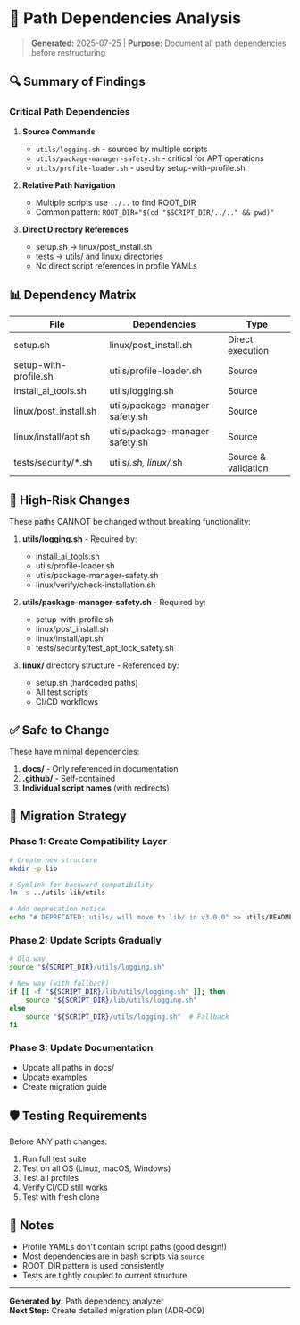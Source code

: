 # 📍 Path Dependencies Analysis

> **Generated:** 2025-07-25 | **Purpose:** Document all path dependencies before restructuring

## 🔍 Summary of Findings

### Critical Path Dependencies

1. **Source Commands**
   - `utils/logging.sh` - sourced by multiple scripts
   - `utils/package-manager-safety.sh` - critical for APT operations
   - `utils/profile-loader.sh` - used by setup-with-profile.sh

2. **Relative Path Navigation**
   - Multiple scripts use `../..` to find ROOT_DIR
   - Common pattern: `ROOT_DIR="$(cd "$SCRIPT_DIR/../.." && pwd)"`

3. **Direct Directory References**
   - setup.sh → linux/post_install.sh
   - tests → utils/ and linux/ directories
   - No direct script references in profile YAMLs

## 📊 Dependency Matrix

| File | Dependencies | Type |
|------|-------------|------|
| setup.sh | linux/post_install.sh | Direct execution |
| setup-with-profile.sh | utils/profile-loader.sh | Source |
| install_ai_tools.sh | utils/logging.sh | Source |
| linux/post_install.sh | utils/package-manager-safety.sh | Source |
| linux/install/apt.sh | utils/package-manager-safety.sh | Source |
| tests/security/*.sh | utils/*.sh, linux/*.sh | Source & validation |

## 🚨 High-Risk Changes

These paths CANNOT be changed without breaking functionality:

1. **utils/logging.sh** - Required by:
   - install_ai_tools.sh
   - utils/profile-loader.sh
   - utils/package-manager-safety.sh
   - linux/verify/check-installation.sh

2. **utils/package-manager-safety.sh** - Required by:
   - setup-with-profile.sh
   - linux/post_install.sh
   - linux/install/apt.sh
   - tests/security/test_apt_lock_safety.sh

3. **linux/** directory structure - Referenced by:
   - setup.sh (hardcoded paths)
   - All test scripts
   - CI/CD workflows

## ✅ Safe to Change

These have minimal dependencies:

1. **docs/** - Only referenced in documentation
2. **.github/** - Self-contained
3. **Individual script names** (with redirects)

## 🔄 Migration Strategy

### Phase 1: Create Compatibility Layer
```bash
# Create new structure
mkdir -p lib

# Symlink for backward compatibility
ln -s ../utils lib/utils

# Add deprecation notice
echo "# DEPRECATED: utils/ will move to lib/ in v3.0.0" >> utils/README.md
```

### Phase 2: Update Scripts Gradually
```bash
# Old way
source "${SCRIPT_DIR}/utils/logging.sh"

# New way (with fallback)
if [[ -f "${SCRIPT_DIR}/lib/utils/logging.sh" ]]; then
    source "${SCRIPT_DIR}/lib/utils/logging.sh"
else
    source "${SCRIPT_DIR}/utils/logging.sh"  # Fallback
fi
```

### Phase 3: Update Documentation
- Update all paths in docs/
- Update examples
- Create migration guide

## 🛡️ Testing Requirements

Before ANY path changes:

1. Run full test suite
2. Test on all OS (Linux, macOS, Windows)
3. Test all profiles
4. Verify CI/CD still works
5. Test with fresh clone

## 📝 Notes

- Profile YAMLs don't contain script paths (good design!)
- Most dependencies are in bash scripts via `source`
- ROOT_DIR pattern is used consistently
- Tests are tightly coupled to current structure

---

**Generated by:** Path dependency analyzer  
**Next Step:** Create detailed migration plan (ADR-009)